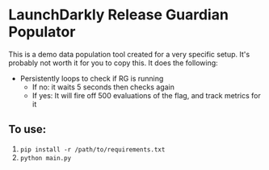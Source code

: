 # LaunchDarkly Release Guardian Populator
This is a demo data population tool created for a very specific setup. It's probably not worth it for you to copy this. It does the following:
- Persistently loops to check if RG is running
    - If no: it waits 5 seconds then checks again
    - If yes: It will fire off 500 evaluations of the flag, and track metrics for it

## To use:
1. `pip install -r /path/to/requirements.txt`
2. `python main.py`